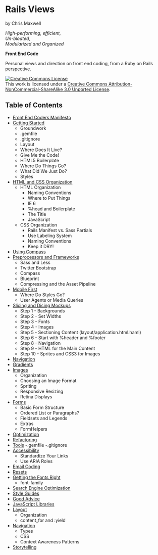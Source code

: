 Rails Views
===========

by Chris Maxwell

*High-performing, efficient,*  
*Un-bloated,*  
*Modularized and Organized*

**Front End Code**


Personal views and direction on front end coding, from a Ruby on Rails perspective.

<a rel="license" href="http://creativecommons.org/licenses/by-nc-sa/3.0/">
  <img alt="Creative Commons License" style="border-width:0" src="http://i.creativecommons.org/l/by-nc-sa/3.0/88x31.png" /></a>
<br />This work is licensed under a 
<a rel="license" href="http://creativecommons.org/licenses/by-nc-sa/3.0/">Creative Commons Attribution-NonCommercial-ShareAlike 3.0 Unported License</a>.


Table of Contents
-----------------

- [Front End Coders Manifesto][The Manifesto]
- [Getting Started][]
  -  Groundwork
    -  .gemfile
    -  .gitignore
  -  Layout
    -  Where Does It Live?
    -  Give Me the Code!
    -  HTML5 Boilerplate
    -  Where Do Things Go?
    -  What Did We Just Do?
  -  Styles
- [HTML and CSS Organization][]
  - HTML Organization
    - Naming Conventions
    - Where to Put Things
    - IE 6
    - %head and Boilerplate
    - The Title
    - JavaScript
  - CSS Organization
    - Rails Manifest vs. Sass Partials
    - Use Labeling System
    - Naming Conventions
    - Keep it DRY!
- [Using Compass][]
- [Preprocessors and Frameworks][]
  - Sass and Less
  - Twitter Bootstrap
  - Compass
  - Blueprint
  - Compressing and the Asset Pipeline
- [Mobile First][]
  - Where Do Styles Go?
  - User Agents or Media Queries
- [Slicing and Dicing Mockups][]
  - Step 1 - Backgrounds
  - Step 2 - Set Widths
  - Step 3 - Fonts
  - Step 4 - Images
  - Step 5 - Sectioning Content (layout/application.html.haml)
  - Step 6 - Start with %header and %footer
  - Step 8 - Navigation
  - Step 9 - HTML for the Main Content
  - Step 10 - Sprites and CSS3 for Images
- [Navigation][]
- [Gradients][]
- [Images][]
  - Organization
  - Choosing an Image Format
  - Spriting
  - Responsive Resizing
  - Retina Displays
- [Forms][]
  - Basic Form Structure
  - Ordered List or Paragraphs?
  - Fieldsets and Legends
  - Extras
  - FormHelpers
- [Optimization][]
- [Refactoring][]
- [Tools][]
  -.gemfile
  -.gitignore
- [Accessibility][]
  - Standardize Your Links
  - Use ARIA Roles
- [Email Coding][]
- [Resets][]
- [Getting the Fonts Right][]
  - font-family
- [Search Engine Optimization][]
- [Style Guides][]
- [Good Advice][]
- [JavaScript Libraries][]
- [Layout][]
  - Organization
  - content_for and :yield
- [Navigation][]
  - Types
  - CSS
  - Context Awareness Patterns
- [Storytelling][]

[The Manifesto]:                     https://github.com/maxxiimo/railsviews/blob/master/The%20Manifesto.md
[Getting Started]:                   https://github.com/maxxiimo/railsviews/blob/master/Getting%20Started.md
[HTML and CSS Organization]:         https://github.com/maxxiimo/railsviews/blob/master/HTML%20and%20CSS%20Organization.md
[Using Compass]:                     https://github.com/maxxiimo/railsviews/blob/master/Using%20Compass.md
[Preprocessors and Frameworks]:      https://github.com/maxxiimo/railsviews/blob/master/Preprocessors%20and%20Frameworks.md
[Mobile First]:                      https://github.com/maxxiimo/railsviews/blob/master/Mobile%20First.md
[Slicing and Dicing Mockups]:        https://github.com/maxxiimo/railsviews/blob/master/Slicing%20and%20Dicing%20Mockups.md
[Navigation]:                        https://github.com/maxxiimo/railsviews/blob/master/Navigation.md
[Gradients]:                         https://github.com/maxxiimo/railsviews/blob/master/Gradients.md
[Images]:                            https://github.com/maxxiimo/railsviews/blob/master/Images.md
[Forms]:                             https://github.com/maxxiimo/railsviews/blob/master/Forms.md
[Optimization]:                      https://github.com/maxxiimo/railsviews/blob/master/Optimization.md
[Refactoring]:                       https://github.com/maxxiimo/railsviews/blob/master/Refactoring.md
[Tools]:                             https://github.com/maxxiimo/railsviews/blob/master/Tools.md
[Accessibility]:                     https://github.com/maxxiimo/railsviews/blob/master/Accessibility.md
[Email Coding]:                      https://github.com/maxxiimo/railsviews/blob/master/Email%20Coding.md
[Resets]:                            https://github.com/maxxiimo/railsviews/blob/master/Resets.md
[Getting the Fonts Right]:           https://github.com/maxxiimo/railsviews/blob/master/Getting%20the%20Fonts%20Right.md
[Search Engine Optimization]:        https://github.com/maxxiimo/railsviews/blob/master/Search%20Engine%20Optimization.md
[Style Guides]:                      https://github.com/maxxiimo/railsviews/blob/master/Style%20Guides.md
[Good Advice]:                       https://github.com/maxxiimo/railsviews/blob/master/Good%20Advice.md
[JavaScript Libraries]:              https://github.com/maxxiimo/railsviews/blob/master/JavaScript%20Libraries.md
[Layout]:                            https://github.com/maxxiimo/railsviews/blob/master/Layout.md
[Navigation]:                        https://github.com/maxxiimo/railsviews/blob/master/Navigation.md
[Storytelling]:                      https://github.com/maxxiimo/railsviews/blob/master/Storytelling.md
